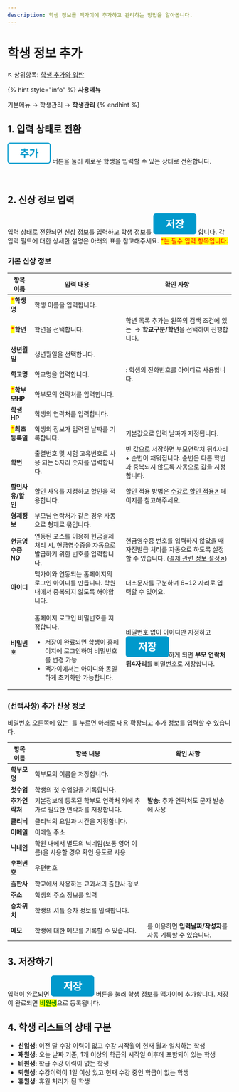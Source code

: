 ```yaml
---
description: 학생 정보를 맥가이에 추가하고 관리하는 방법을 알아봅니다.
---
```


# 학생 정보 추가

↖ 상위항목: [학생 추가와 입반](./)

{% hint style="info" %}
**사용메뉴**

기본메뉴 → 학생관리 → **학생관리**
{% endhint %}

## 1. 입력 상태로 전환

<img src="../../.gitbook/assets/btn_추가.png" alt="" data-size="line"> 버튼을 눌러 새로운 학생을 입력할 수 있는 상태로 전환합니다.

<figure><img src="../../.gitbook/assets/학생추가_입력상태.png" alt=""><figcaption></figcaption></figure>

## 2. 신상 정보 입력

입력 상태로 전환되면 신상 정보를 입력하고 학생 정보를 <img src="../../.gitbook/assets/btn_save.png" alt="" data-size="line"> 합니다. 각 입력 필드에 대한 상세한 설명은 아래의 표를 참고해주세요. <mark style="color:red;">\*는 필수 입력 항목입니다.</mark>

### 기본 신상 정보

| 항목 이름                                       | 입력 내용                                                                                                                   | 확인 사항                                                                                                                              |
| ------------------------------------------- | ----------------------------------------------------------------------------------------------------------------------- | ---------------------------------------------------------------------------------------------------------------------------------- |
| <mark style="color:red;">\*</mark>**학생명**   | 학생 이름을 입력합니다.                                                                                                           |                                                                                                                                    |
| <mark style="color:red;">\*</mark>**학년**    | 학년을 선택합니다.                                                                                                              | 학년 목록 추가는 왼쪽의 검색 조건에 있는 <img src="../../.gitbook/assets/btn_코드관리 (1).png" alt="" data-size="line"> → **학교구분/학년**을 선택하여 진행합니다. |
| **생년월일**                                    | 생년월일을 선택합니다.                                                                                                            |                                                                                                                                    |
| **학교명**                                     | 학교명을 입력합니다.                                                                                                             | <img src="../../.gitbook/assets/아이디동일.png" alt="" data-size="line">: 학생의 전화번호를 아이디로 사용합니다.                                  |
| <mark style="color:red;">\*</mark>**학부모HP** | 학부모의 연락처를 입력합니다.                                                                                                        |                                                                                                                                    |
| **학생HP**                                    | 학생의 연락처를 입력합니다.                                                                                                         |                                                                                                                                    |
| <mark style="color:red;">\*</mark>**최초등록일** | 학생의 정보가 입력된 날짜를 기록합니다.                                                                                                  | 기본값으로 입력 날짜가 지정됩니다.                                                                                                                |
| **학번**                                      | 출결번호 및 시험 고유번호로 사용 되는 5자리 숫자를 입력합니다.                                                                                    | 빈 값으로 저장하면 부모연락처 뒤4자리 + 순번이 채워집니다. 순번은 다른 학번과 중복되지 않도록 자동으로 값을 지정합니다.                                                              |
| **할인사유/할인**                                 | 할인 사유를 지정하고 할인을 적용합니다.                                                                                                  | 할인 적용 방법은 [수강료 할인 적용↗](../../payments/tuition-mgmt/discount.md) 페이지를 참고해주세요.                                                       |
| **형제정보**                                    | 부모님 연락처가 같은 경우 자동으로 형제로 묶입니다.                                                                                           |                                                                                                                                    |
| **현금영수증NO**                                 | 연동된 포스를 이용해 현금결제 처리 시, 현금영수증을 자동으로 발급하기 위한 번호를 입력합니다.                                                                   | 현금영수증 번호를 입력하지 않았을 때 자진발급 처리를 자동으로 하도록 설정할 수 있습니다. ([결제 관련 정보 설정↗](../../payments/info.md#2.))                                     |
| **아이디**                                     | 맥가이와 연동되는 홈페이지의 로그인 아이디를 만듭니다. 학원 내에서 중복되지 않도록 해야합니다.                                                                   | 대소문자를 구분하며 6\~12 자리로 입력할 수 있어요.                                                                                                    |
| **비밀번호**                                    | <p>홈페이지 로그인 비밀번호를 지정합니다.</p><ul><li>저장이 완료되면 학생이 홈페이지에 로그인하여 비밀번호를 변경 가능</li><li>맥가이에서는 아이디와 동일하게 초기화만 가능합니다.</li></ul> | 비밀번호 없이 아이디만 지정하고 <img src="../../.gitbook/assets/btn_save.png" alt="" data-size="line">하게 되면 **부모 연락처 뒤4자리**를 비밀번호로 저장합니다.        |

### (선택사항) 추가 신상 정보

비밀번호 오른쪽에 있는 <img src="../../.gitbook/assets/btn_기본정보전체보기 .png" alt="" data-size="line"> 를 누르면 아래로 내용 확장되고 추가 정보를 입력할 수 있습니다.

| 항목 이름     | 항목 내용                                      | 확인 사항                                                                                                         |
| --------- | ------------------------------------------ | ------------------------------------------------------------------------------------------------------------- |
| **학부모명**  | 학부모의 이름을 저장합니다.                            |                                                                                                               |
| **첫수업**   | 학생의 첫 수업일을 기록합니다.                          |                                                                                                               |
| **추가연락처** | 기본정보에 등록된 학부모 연락처 외에 추가로 필요한 연락처를 저장합니다.   | **발송:** 추가 연락처도 문자 발송에 사용                                                                                     |
| **클리닉**   | 클리닉의 요일과 시간을 지정합니다.                        |                                                                                                               |
| **이메일**   | 이메일 주소                                     |                                                                                                               |
| **닉네임**   | 학원 내에서 별도의 닉네임(보통 영어 이름)을 사용할 경우 확인 용도로 사용 |                                                                                                               |
| **우편번호**  | 우편번호                                       |                                                                                                               |
| **출판사**   | 학교에서 사용하는 교과서의 출판사 정보                      |                                                                                                               |
| **주소**    | 학생의 주소 정보를 입력                              |                                                                                                               |
| **승차위치**  | 학생의 셔틀 승차 정보를 입력합니다.                       |                                                                                                               |
| **메모**    | 학생에 대한 메모를 기록할 수 있습니다.                     | <img src="../../.gitbook/assets/btn_메모추가.png" alt="" data-size="line">를 이용하면 **입력날짜/작성자**를 자동 기록할 수 있습니다. |

## 3. 저장하기

입력이 완료되면 <img src="../../.gitbook/assets/btn_save.png" alt="" data-size="line"> 버튼을 눌러 학생 정보를 맥가이에 추가합니다. 저장이 완료되면 <mark style="color:green;">**비원생**</mark>으로 등록됩니다.

## 4. 학생 리스트의 상태 구분

* **신입생**: 이전 달 수강 이력이 없고 수강 시작월이 현재 월과 일치하는 학생
* **재원생:**  오늘 날짜 기준, 1개 이상의 학급의 시작일 이후에 포함되어 있는 학생
* **비원생**: 학급 수강 이력이 없는 학생
* **퇴원생**: 수강이력이 1일 이상 있고 현재 수강 중인 학급이 없는 학생
* **휴원생**: 휴원 처리가 된 학생&#x20;
